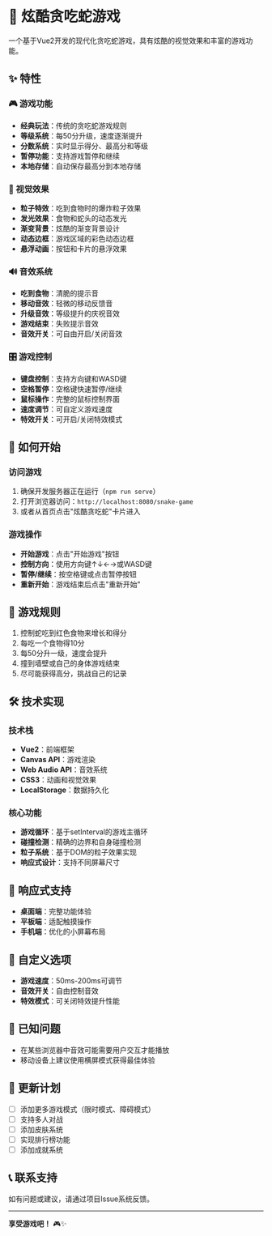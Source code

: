 # 🐍 炫酷贪吃蛇游戏

一个基于Vue2开发的现代化贪吃蛇游戏，具有炫酷的视觉效果和丰富的游戏功能。

## ✨ 特性

### 🎮 游戏功能
- **经典玩法**：传统的贪吃蛇游戏规则
- **等级系统**：每50分升级，速度逐渐提升
- **分数系统**：实时显示得分、最高分和等级
- **暂停功能**：支持游戏暂停和继续
- **本地存储**：自动保存最高分到本地存储

### 🎨 视觉效果
- **粒子特效**：吃到食物时的爆炸粒子效果
- **发光效果**：食物和蛇头的动态发光
- **渐变背景**：炫酷的渐变背景设计
- **动态边框**：游戏区域的彩色动态边框
- **悬浮动画**：按钮和卡片的悬浮效果

### 🔊 音效系统
- **吃到食物**：清脆的提示音
- **移动音效**：轻微的移动反馈音
- **升级音效**：等级提升的庆祝音效
- **游戏结束**：失败提示音效
- **音效开关**：可自由开启/关闭音效

### 🎛️ 游戏控制
- **键盘控制**：支持方向键和WASD键
- **空格暂停**：空格键快速暂停/继续
- **鼠标操作**：完整的鼠标控制界面
- **速度调节**：可自定义游戏速度
- **特效开关**：可开启/关闭特效模式

## 🚀 如何开始

### 访问游戏
1. 确保开发服务器正在运行（`npm run serve`）
2. 打开浏览器访问：`http://localhost:8080/snake-game`
3. 或者从首页点击"炫酷贪吃蛇"卡片进入

### 游戏操作
- **开始游戏**：点击"开始游戏"按钮
- **控制方向**：使用方向键↑↓←→或WASD键
- **暂停/继续**：按空格键或点击暂停按钮
- **重新开始**：游戏结束后点击"重新开始"

## 🎯 游戏规则
1. 控制蛇吃到红色食物来增长和得分
2. 每吃一个食物得10分
3. 每50分升一级，速度会提升
4. 撞到墙壁或自己的身体游戏结束
5. 尽可能获得高分，挑战自己的记录

## 🛠️ 技术实现

### 技术栈
- **Vue2**：前端框架
- **Canvas API**：游戏渲染
- **Web Audio API**：音效系统
- **CSS3**：动画和视觉效果
- **LocalStorage**：数据持久化

### 核心功能
- **游戏循环**：基于setInterval的游戏主循环
- **碰撞检测**：精确的边界和自身碰撞检测
- **粒子系统**：基于DOM的粒子效果实现
- **响应式设计**：支持不同屏幕尺寸

## 📱 响应式支持
- **桌面端**：完整功能体验
- **平板端**：适配触摸操作
- **手机端**：优化的小屏幕布局

## 🎨 自定义选项
- **游戏速度**：50ms-200ms可调节
- **音效开关**：自由控制音效
- **特效模式**：可关闭特效提升性能

## 🐛 已知问题
- 在某些浏览器中音效可能需要用户交互才能播放
- 移动设备上建议使用横屏模式获得最佳体验

## 🔄 更新计划
- [ ] 添加更多游戏模式（限时模式、障碍模式）
- [ ] 支持多人对战
- [ ] 添加皮肤系统
- [ ] 实现排行榜功能
- [ ] 添加成就系统

## 📞 联系支持
如有问题或建议，请通过项目Issue系统反馈。

---

**享受游戏吧！** 🎮✨

